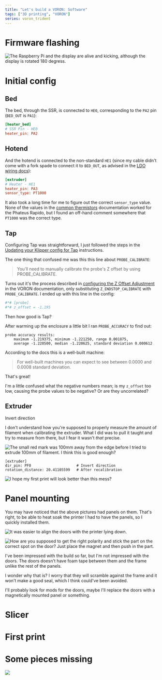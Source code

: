 ```yaml
---
title: "Let's build a VORON: Software"
tags: ["3D printing", "VORON"]
series: voron_trident
---
```


# Firmware flashing

![The Raspberry Pi and the display are alive and kicking, although the display is rotated 180 degress.](/images/trident/display_alive.jpg)

# Initial config

## Bed

The bed, through the SSR, is connected to `HE0`, corresponding to the `PA2` pin (`BED_OUT` is `PA1`):

```cfg
[heater_bed]
# SSR Pin - HE0
heater_pin: PA2
```

## Hotend

And the hotend is connected to the non-standard `HE1` (since my cable didn't come with a fork spade to connect it to `BED_OUT`, as advised in the [LDO wiring docs][]):

```cfg
[extruder]
# Heater - HE1
heater_pin: PA3
sensor_type: PT1000
```

It also took a long time for me to figure out the correct `sensor_type` value.
None of the values in the [common thermistors][] documentation worked for the Phateus Rapido, but I found an off-hand comment somewhere that `PT1000` was the correct type.

## Tap

Configuring Tap was straightforward, I just followed the steps in the [Updating your Klipper config for Tap][tap_klipper] instructions.

The one thing that confused me was this this line about `PROBE_CALIBRATE`:

> You'll need to manually calibrate the probe's Z offset by using PROBE_CALIBRATE.

Turns out it's the process described in [configuring the Z Offset Adjustment][z_offset] in the VORON documentation, only substituting `Z_ENDSTOP_CALIBRATE` with `PROBE_CALIBRATE`. I ended up with this line in the config:

```cfg
#*# [probe]
#*# z_offset = -1.195
```

Then how good is Tap?

After warming up the enclosure a little bit I ran `PROBE_ACCURACY` to find out:

```
probe accuracy results:
    maximum -1.219375, minimum -1.221250, range 0.001875,
    average -1.220500, median -1.220625, standard deviation 0.000612
```

According to the docs this is a well-built machine:

> For well-built machines you can expect to see between 0.0000 and 0.0008 standard deviation.

That's great!

I'm a little confused what the negative numbers mean; is my `z_offset` too low, causing the probe values to be negative?
Or are they uncorrelated?

## Extruder

Invert direction

I don't understand how you're supposed to properly measure the amount of filament when calibrating
the extruder.
What I did was to pull it taught and try to measure from there, but I fear it wasn't *that* precise.

![The small red mark was 100mm away from the edge before I tried to extrude 100mm of filament. I think this is good enough?](/images/trident/extrude_calibration2.jpg)


```
[extruder]
dir_pin: PF0                     # Invert direction
rotation_distance: 20.41105599   # After recalibration
```

![I hope my first print will look better than this mess?](/images/trident/extrude_calibration.jpg)

# Panel mounting

You may have noticed that the above pictures had panels on them.
That's right, to be able to heat soak the printer I had to have the panels, so I quickly installed them.

![It was easier to align the doors with the printer lying down.](/images/trident/front_mounting.jpg)

![How are you supposed to get the right polarity and stick the part on the correct spot on the door? Just place the magnet and then push in the part.](/images/trident/front_magnet_mount.jpg)

I've been impressed with the build so far, but I'm not impressed with the doors.
The doors doesn't have foam tape between them and the frame unlike the rest of the panels.

I wonder why that is?
I worry that they will scramble against the frame and it won't make a good seal, which I think could've been avoided.

I'll probably look for mods for the doors, maybe I'll replace the doors with a magnetically mounted panel or something.

# Slicer

# First print

# Some pieces missing

![](/images/trident/full_with_panels.jpg)




[tap_klipper]: https://github.com/VoronDesign/Voron-Tap/blob/main/config/tap_klipper_instructions.md
[probe_calibrate]: https://docs.vorondesign.com/build/startup/#z-endstop-location-v0
[z_offset]: https://docs.vorondesign.com/build/startup/#z-offset-adjustment
[common thermistors]: https://www.klipper3d.org/Config_Reference.html#common-thermistors
[LDO wiring docs]: https://docs.ldomotors.com/en/voron/voron-trident/wiring_guide_250_rev_a
